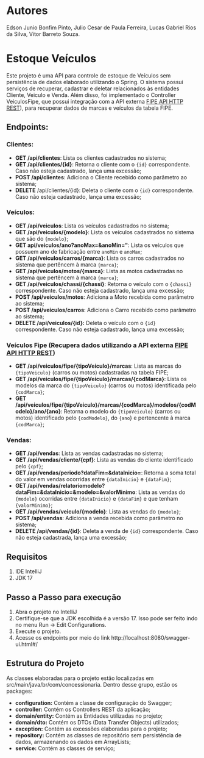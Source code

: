 # Autores
Edson Junio Bonfim Pinto, Julio Cesar de Paula Ferreira, Lucas Gabriel Rios da Silva, Vitor Barreto Souza.

# Estoque Veículos
Este projeto é uma API para controle de estoque de Veículos sem persistência de dados elaborado utilizando o Spring.
O sistema possui serviços de recuperar, cadastrar e deletar relacionados às entidades Cliente, Veiculo e Venda. Além disso, foi implementado o Controller VeiculosFipe, que possui integração com a API externa [FIPE API HTTP REST](https://deividfortuna.github.io/fipe/)), para recuperar dados de marcas e veículos da tabela FIPE.
## Endpoints:

### Clientes:
- **GET /api/clientes**: Lista os clientes cadastrados no sistema;
- **GET /api/clientes/{id}**: Retorna o cliente com o `{id}` correspondente. Caso não esteja cadastrado, lança uma excessão;
- **POST /api/clientes**: Adiciona o Cliente recebido como parâmetro ao sistema;
- **DELETE** /api/clientes/{id}: Deleta o cliente com o `{id}` correspondente. Caso não esteja cadastrado, lança uma excessão;

### Veículos:
- **GET /api/veiculos**: Lista os veículos cadastrados no sistema;
- **GET /api/veiculos/{modelo}**: Lista os veículos cadastrados no sistema que são do `{modelo}`;
- **GET api/veiculos/ano?anoMax=&anoMin="**: Lista os veículos que possuem ano de fabricação entre `anoMin` e `anoMax`;
- **GET /api/veiculos/carros/{marca}**: Lista os carros cadastrados no sistema que pertêncem à marca `{marca}`;
- **GET /api/veiculos/motos/{marca}**: Lista as motos cadastradas no sistema que pertêncem à marca `{marca}`;
- **GET /api/veiculos/chassi/{chassi}**: Retorna o veículo com o `{chassi}` correspondente. Caso não esteja cadastrado, lança uma excessão;
- **POST /api/veiculos/motos**: Adiciona a Moto recebida como parâmetro ao sistema;
- **POST /api/veiculos/carros**: Adiciona o Carro recebido como parâmetro ao sistema;
- **DELETE /api/veiculos/{id}:** Deleta o veículo com o `{id}` correspondente. Caso não esteja cadastrado, lança uma excessão;

### Veículos Fipe (Recupera dados utilizando a API externa [FIPE API HTTP REST](https://deividfortuna.github.io/fipe/))
- **GET /api/veiculos/fipe/{tipoVeiculo}/marcas**: Lista as marcas do `{tipoVeiculo}` (carros ou motos) cadastradas na tabela FIPE;
- **GET /api/veiculos/fipe/{tipoVeiculo}/marcas/{codMarca}**: Lista os modelos da marca do `{tipoVeiculo}` (carros ou motos) identificada pelo `{codMarca}`;
- **GET /api/veiculos/fipe/{tipoVeiculo}/marcas/{codMarca}/modelos/{codModelo}/ano/{ano}**: Retorna o modelo do `{tipoVeiculo}` (carros ou motos) identificado pelo `{codModelo}`, do `{ano`} e pertencente à marca `{codMarca}`;

### Vendas:
- **GET /api/vendas**: Lista as vendas cadastradas no sistema;
- **GET /api/vendas/cliente/{cpf}**: Lista as vendas do cliente identificado pelo `{cpf}`;
- **GET /api/vendas/periodo?dataFim=&dataInicio=**: Retorna a soma total do valor em vendas ocorridas entre `{dataInicio}` e `{dataFim}`;
- **GET /api/vendas/relatoriomodelo?dataFim=&dataInicio=&modelo=&valorMinimo**: Lista as vendas do `{modelo}` ocorridas entre `{dataInicio}` e `{dataFim}` e que tenham `{valorMinimo}`;
- **GET /api/vendas/veiculo/{modelo}**: Lista as vendas do `{modelo}`;
- **POST /api/vendas**: Adiciona a venda recebida como parâmetro no sistema;
- **DELETE /api/vendas/{id}**: Deleta a venda de `{id}` correspondente. Caso não esteja cadastrada, lança uma excessão;

## Requisitos
1. IDE IntelliJ
2. JDK 17

## Passo a Passo para execução
1. Abra o projeto no IntelliJ
2. Certifique-se que a JDK escolhida é a versão 17. Isso pode ser feito indo no menu Run -> Edit Configurations.
3. Execute o projeto.
4. Acesse os endpoints por meio do link http://localhost:8080/swagger-ui.html#/

## Estrutura do Projeto
As classes elaboradas para o projeto estão localizadas em src/main/java/br/com/concessionaria.
Dentro desse grupo, estão os packages:
- **configuration:** Contém a classe de configuração do Swagger;
- **controller:** Contém os Controllers REST da aplicação;
- **domain/entity:** Contém as Entidades utilizadas no projeto;
- **domain/dto:** Contém os DTOs (Data Transfer Objects) utilizados;
- **exception:** Contém as excessões elaboradas para o projeto;
- **repository:** Contém as classes de repositório sem persistência de dados, armazenando os dados em ArrayLists;
- **service:** Contém as classes de serviço;
